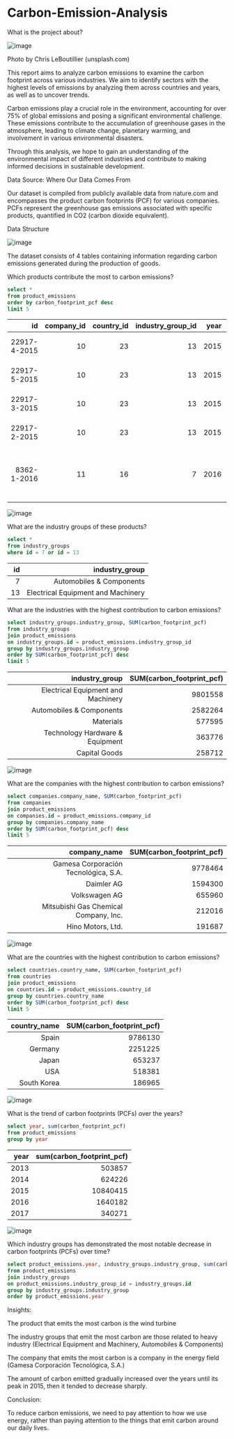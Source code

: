 # Carbon-Emission-Analysis

What is the project about?

![image](https://cdn.prod.website-files.com/63d2626cedcc41357cddabdf/664b69922ce036842dd8a5d0_chris-leboutillier-TUJud0AWAPI-unsplash-p-800.webp)

Photo by Chris LeBoutillier (unsplash.com)

This report aims to analyze carbon emissions to examine the carbon footprint across various industries. We aim to identify sectors with the highest levels of emissions by analyzing them across countries and years, as well as to uncover trends.

Carbon emissions play a crucial role in the environment, accounting for over 75% of global emissions and posing a significant environmental challenge. These emissions contribute to the accumulation of greenhouse gases in the atmosphere, leading to climate change, planetary warming, and involvement in various environmental disasters.

Through this analysis, we hope to gain an understanding of the environmental impact of different industries and contribute to making informed decisions in sustainable development.

Data Source: Where Our Data Comes From

Our dataset is compiled from publicly available data from nature.com and encompasses the product carbon footprints (PCF) for various companies. PCFs represent the greenhouse gas emissions associated with specific products, quantified in CO2 (carbon dioxide equivalent).

Data Structure

![image](https://github.com/Tristan1918/Carbon-Emission-Analysis/assets/170103101/930e2bf0-99fc-4233-9241-056bcf6af8a4)


The dataset consists of 4 tables containing information regarding carbon emissions generated during the production of goods.

Which products contribute the most to carbon emissions?

```sql
select * 
from product_emissions
order by carbon_footprint_pcf desc
limit 5
```

id           | company_id | country_id | industry_group_id | year | product_name                                                       | weight_kg | carbon_footprint_pcf | upstream_percent_total_pcf                       | operations_percent_total_pcf                     | downstream_percent_total_pcf                     | 
| -----------: | ---------: | ---------: | ----------------: | ---: | -----------------------------------------------------------------: | --------: | -------------------: | -----------------------------------------------: | -----------------------------------------------: | -----------------------------------------------: | 
| 22917-4-2015 | 10         | 23         | 13                | 2015 | Wind Turbine G128 5 Megawats                                       | 600000    | 3718044              | N/a (product with insufficient stage-level data) | N/a (product with insufficient stage-level data) | N/a (product with insufficient stage-level data) | 
| 22917-5-2015 | 10         | 23         | 13                | 2015 | Wind Turbine G132 5 Megawats                                       | 600000    | 3276187              | N/a (product with insufficient stage-level data) | N/a (product with insufficient stage-level data) | N/a (product with insufficient stage-level data) | 
| 22917-3-2015 | 10         | 23         | 13                | 2015 | Wind Turbine G114 2 Megawats                                       | 400000    | 1532608              | N/a (product with insufficient stage-level data) | N/a (product with insufficient stage-level data) | N/a (product with insufficient stage-level data) | 
| 22917-2-2015 | 10         | 23         | 13                | 2015 | Wind Turbine G90 2 Megawats                                        | 361000    | 1251625              | N/a (product with insufficient stage-level data) | N/a (product with insufficient stage-level data) | N/a (product with insufficient stage-level data) | 
| 8362-1-2016  | 11         | 16         | 7                 | 2016 | Land Cruiser Prado. FJ Cruiser. Dyna trucks. Toyoace.IMV def unit. | 2272.33   | 191687               | 2.90                                             | 0.25                                             | 96.85                                            | 

![image](https://github.com/Tristan1918/Carbon-Emission-Analysis/assets/170103101/548776b7-cb30-4867-a6e5-e3f510481f1b)

What are the industry groups of these products?

```sql
select * 
from industry_groups
where id = 7 or id = 13
```

| id | industry_group                     | 
| -: | ---------------------------------: | 
| 7  | Automobiles & Components           | 
| 13 | Electrical Equipment and Machinery | 

What are the industries with the highest contribution to carbon emissions?

```sql
select industry_groups.industry_group, SUM(carbon_footprint_pcf) 
from industry_groups
join product_emissions
on industry_groups.id = product_emissions.industry_group_id
group by industry_groups.industry_group
order by SUM(carbon_footprint_pcf) desc
limit 5
```

| industry_group                     | SUM(carbon_footprint_pcf) | 
| ---------------------------------: | ------------------------: | 
| Electrical Equipment and Machinery | 9801558                   | 
| Automobiles & Components           | 2582264                   | 
| Materials                          | 577595                    | 
| Technology Hardware & Equipment    | 363776                    | 
| Capital Goods                      | 258712                    | 

![image](https://github.com/Tristan1918/Carbon-Emission-Analysis/assets/170103101/f66a2976-aa3f-4f9c-a814-2a1b9af5a8bb)

What are the companies with the highest contribution to carbon emissions?

```sql
select companies.company_name, SUM(carbon_footprint_pcf) 
from companies
join product_emissions
on companies.id = product_emissions.company_id
group by companies.company_name
order by SUM(carbon_footprint_pcf) desc
limit 5
```

| company_name                            | SUM(carbon_footprint_pcf) | 
| --------------------------------------: | ------------------------: | 
| Gamesa Corporación Tecnológica, S.A.  | 9778464                   | 
| Daimler AG                              | 1594300                   | 
| Volkswagen AG                           | 655960                    | 
| Mitsubishi Gas Chemical Company, Inc. | 212016                    | 
| Hino Motors, Ltd.                     | 191687                    | 

![image](https://github.com/Tristan1918/Carbon-Emission-Analysis/assets/170103101/eaf04163-9a21-431e-9450-39fe489741e9)

What are the countries with the highest contribution to carbon emissions?

```sql
select countries.country_name, SUM(carbon_footprint_pcf)
from countries
join product_emissions
on countries.id = product_emissions.country_id
group by countries.country_name
order by SUM(carbon_footprint_pcf) desc
limit 5
```

| country_name | SUM(carbon_footprint_pcf) | 
| -----------: | ------------------------: | 
| Spain        | 9786130                   | 
| Germany      | 2251225                   | 
| Japan        | 653237                    | 
| USA          | 518381                    | 
| South Korea  | 186965                    | 

![image](https://github.com/Tristan1918/Carbon-Emission-Analysis/assets/170103101/1e4c43e9-1986-443d-b209-b9ba8abb5689)

What is the trend of carbon footprints (PCFs) over the years?
 ```sql
select year, sum(carbon_footprint_pcf)
from product_emissions
group by year
```

| year | sum(carbon_footprint_pcf) | 
| ---: | ------------------------: | 
| 2013 | 503857                    | 
| 2014 | 624226                    | 
| 2015 | 10840415                  | 
| 2016 | 1640182                   | 
| 2017 | 340271                    | 

![image](https://github.com/Tristan1918/Carbon-Emission-Analysis/assets/170103101/99afc7df-9826-498f-8706-9b1674040630)

Which industry groups has demonstrated the most notable decrease in carbon footprints (PCFs) over time?

```sql
select product_emissions.year, industry_groups.industry_group, sum(carbon_footprint_pcf)
from product_emissions
join industry_groups
on product_emissions.industry_group_id = industry_groups.id
group by industry_groups.industry_group
order by product_emissions.year
```

Insights:

The product that emits the most carbon is the wind turbine

The industry groups that emit the most carbon are those related to heavy industry (Electrical Equipment and Machinery, Automobiles & Components)

The company that emits the most carbon is a company in the energy field (Gamesa Corporación Tecnológica, S.A.)

The amount of carbon emitted gradually increased over the years until its peak in 2015, then it tended to decrease sharply.

Conclusion:

To reduce carbon emissions, we need to pay attention to how we use energy, rather than paying attention to the things that emit carbon around our daily lives.
